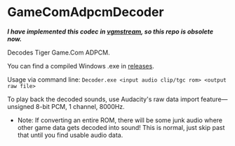 # GameComAdpcmDecoder

***I have implemented this codec in [vgmstream](https://github.com/losnoco/vgmstream), so this repo is obsolete now.***

Decodes Tiger Game.Com ADPCM.

You can find a compiled Windows .exe in [releases](https://github.com/simontime/GameComAdpcmDecoder/releases).

Usage via command line: `Decoder.exe <input audio clip/tgc rom> <output raw file>`

To play back the decoded sounds, use Audacity's raw data import feature⁠—unsigned 8-bit PCM, 1 channel, 8000Hz.
- Note: If converting an entire ROM, there will be some junk audio where other game data gets decoded into sound! This is normal, just skip past that until you find usable audio data.
